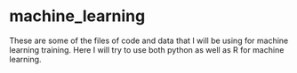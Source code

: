 # machine_learning

These are some of the files of code and data that I will be using for machine learning training.
Here I will try to use both python as well as R for machine learning.
